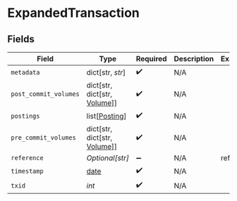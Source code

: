 # ExpandedTransaction


## Fields

| Field                                                                | Type                                                                 | Required                                                             | Description                                                          | Example                                                              |
| -------------------------------------------------------------------- | -------------------------------------------------------------------- | -------------------------------------------------------------------- | -------------------------------------------------------------------- | -------------------------------------------------------------------- |
| `metadata`                                                           | dict[str, *str*]                                                     | :heavy_check_mark:                                                   | N/A                                                                  |                                                                      |
| `post_commit_volumes`                                                | dict[str, dict[str, [Volume](../../models/shared/volume.md)]]        | :heavy_check_mark:                                                   | N/A                                                                  |                                                                      |
| `postings`                                                           | list[[Posting](../../models/shared/posting.md)]                      | :heavy_check_mark:                                                   | N/A                                                                  |                                                                      |
| `pre_commit_volumes`                                                 | dict[str, dict[str, [Volume](../../models/shared/volume.md)]]        | :heavy_check_mark:                                                   | N/A                                                                  |                                                                      |
| `reference`                                                          | *Optional[str]*                                                      | :heavy_minus_sign:                                                   | N/A                                                                  | ref:001                                                              |
| `timestamp`                                                          | [date](https://docs.python.org/3/library/datetime.html#date-objects) | :heavy_check_mark:                                                   | N/A                                                                  |                                                                      |
| `txid`                                                               | *int*                                                                | :heavy_check_mark:                                                   | N/A                                                                  |                                                                      |